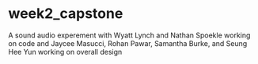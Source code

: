 # week2_capstone

A sound audio experement with Wyatt Lynch and Nathan Spoekle working on code and Jaycee Masucci, Rohan Pawar, Samantha Burke, and Seung Hee Yun working on overall design
